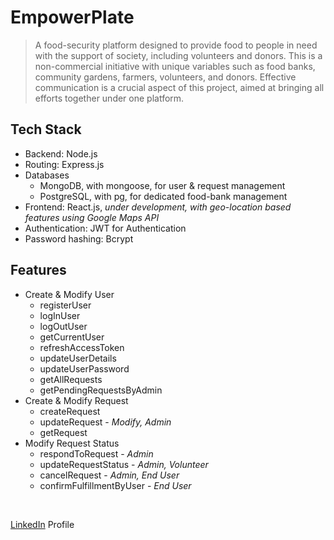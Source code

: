 # EmpowerPlate
> A food-security platform designed to provide food to people in need with the support of society, including volunteers and donors. This is a non-commercial initiative with unique variables such as food banks, community gardens, farmers, volunteers, and donors. Effective communication is a crucial aspect of this project, aimed at bringing all efforts together under one platform.

## Tech Stack
- Backend: Node.js
- Routing: Express.js
- Databases
   - MongoDB, with mongoose, for user & request management
   - PostgreSQL, with pg, for dedicated food-bank management
- Frontend: React.js, _under development, with geo-location based features using Google Maps API_
- Authentication: JWT for Authentication
- Password hashing: Bcrypt

## Features
- Create & Modify User
   - registerUser
   - logInUser
   - logOutUser
   - getCurrentUser
   - refreshAccessToken
   - updateUserDetails
   - updateUserPassword
   - getAllRequests
   - getPendingRequestsByAdmin
- Create & Modify Request
   - createRequest
   - updateRequest - _Modify, Admin_
   - getRequest
- Modify Request Status
   - respondToRequest - _Admin_
   - updateRequestStatus - _Admin, Volunteer_
   - cancelRequest - _Admin, End User_
   - confirmFulfillmentByUser - _End User_

&nbsp;

[LinkedIn] Profile

   [LinkedIn]: <https://www.linkedin.com/in/md-shahzad-shamim/>